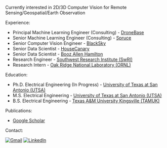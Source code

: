 <!-- <img src="https://github-readme-stats.vercel.app/api?username=isaaccorley&&show_icons=true&theme=radical&bg_color=30,0d0d0d,191919&title_color=fff&text_color=fff&icon_color=79ff97"> -->

Currently interested in 2D/3D Computer Vision for Remote Sensing/Geospatial/Earth Observation

Experience:

* Principal Machine Learning Engineer (Consulting) - [DroneBase](https://dronebase.com/)
* Senior Machine Learning Engineer (Consulting) - [Spruce](https://spruce.co/)
* Senior Computer Vision Engineer - [BlackSky](https://www.blacksky.com/)
* Senior Data Scientist - [HouseCanary](https://www.housecanary.com/)
* Senior Data Scientist - [Booz Allen Hamilton](https://www.boozallen.com/)
* Research Engineer - [Southwest Research Institute (SwRI)](https://www.swri.org/)
* Research Intern - [Oak Ridge National Laboratory (ORNL)](https://www.ornl.gov/)

Education:
* Ph.D. Electrical Engineering (In Progress) - [University of Texas at San Antonio (UTSA)](https://engineering.utsa.edu/electrical-computer/)
* M.S. Electrical Engineering - [University of Texas at San Antonio (UTSA)](https://engineering.utsa.edu/electrical-computer/)
* B.S. Electrical Engineering - [Texas A&M University Kingsville (TAMUK)](https://www.tamuk.edu/engineering/departments/eecs/index.html)

Publications:
* [Google Scholar](https://scholar.google.com/citations?user=Xw0xO3UAAAAJ&hl=en&oi=ao)

Contact:

[![Gmail](https://img.shields.io/badge/Gmail-D14836?style=for-the-badge&logo=gmail&logoColor=white)](mailto:isaac.corley@my.utsa.edu)
[![LinkedIn](https://img.shields.io/badge/LinkedIn-0077B5?style=for-the-badge&logo=linkedin&logoColor=white)](https://linkedin.com/in/isaaccorley)
